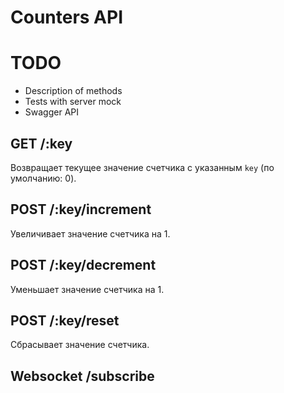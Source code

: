 # Counters API

# TODO
- Description of methods
- Tests with server mock
- Swagger API

## **GET /:key**

Возвращает текущее значение счетчика с указанным `key` (по умолчанию: 0).

## **POST /:key/increment**

Увеличивает значение счетчика на 1.

## **POST /:key/decrement**

Уменьшает значение счетчика на 1.

## **POST /:key/reset**

Сбрасывает значение счетчика.

## Websocket **/subscribe**

